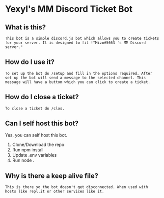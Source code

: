 # Yexyl's MM Discord Ticket Bot

## What is this?

    This bot is a simple discord.js bot which allows you to create tickets for your server. It is designed to fit !"Mizo#5663 's MM Discord server."

## How do I use it?

    To set up the bot do /setup and fill in the options required. After set up the bot will send a message to the selected channel. This message will have a button which you can click to create a ticket.

## How do I close a ticket?

    To close a ticket do /clos.

## Can I self host this bot?

Yes, you can self host this bot.

1. Clone/Download the repo
2. Run npm install
3. Update .env variables
4. Run node .

## Why is there a keep alive file?

    This is there so the bot doesn't get disconnected. When used with hosts like repl.it or other services like it.
